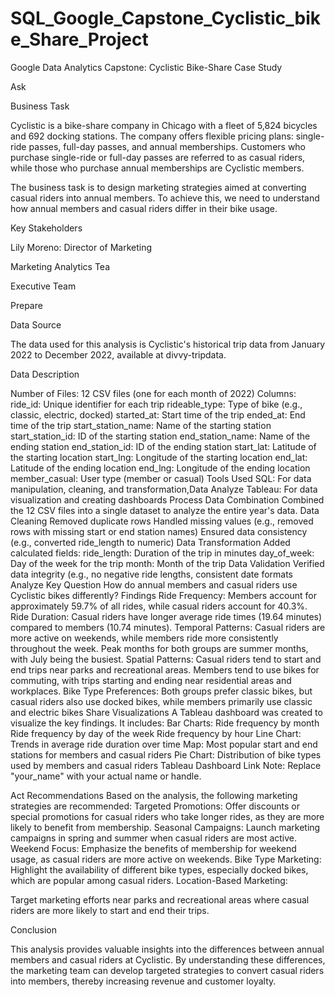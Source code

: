 # SQL_Google_Capstone_Cyclistic_bike_Share_Project
Google Data Analytics Capstone: Cyclistic Bike-Share Case Study

Ask

Business Task

Cyclistic is a bike-share company in Chicago with a fleet of 5,824 bicycles and 692 docking stations. The company offers flexible pricing plans: single-ride passes, full-day passes, and annual memberships. Customers who purchase single-ride or full-day passes are referred to as casual riders, while those who purchase annual memberships are Cyclistic members.

The business task is to design marketing strategies aimed at converting casual riders into annual members. To achieve this, we need to understand how annual members and casual riders differ in their bike usage.

Key Stakeholders

Lily Moreno: Director of Marketing

Marketing Analytics Tea

Executive Team

Prepare

Data Source

The data used for this analysis is Cyclistic's historical trip data from January 2022 to December 2022, available at divvy-tripdata.

Data Description

Number of Files: 12 CSV files (one for each month of 2022)
Columns:
ride_id: Unique identifier for each trip
rideable_type: Type of bike (e.g., classic, electric, docked)
started_at: Start time of the trip
ended_at: End time of the trip
start_station_name: Name of the starting station
start_station_id: ID of the starting station
end_station_name: Name of the ending station
end_station_id: ID of the ending station
start_lat: Latitude of the starting location
start_lng: Longitude of the starting location
end_lat: Latitude of the ending location
end_lng: Longitude of the ending location
member_casual: User type (member or casual)
Tools Used
SQL: For data manipulation, cleaning, and transformation,Data Analyze
Tableau: For data visualization and creating dashboards
Process
Data Combination
Combined the 12 CSV files into a single dataset to analyze the entire year's data.
Data Cleaning
Removed duplicate rows
Handled missing values (e.g., removed rows with missing start or end station names)
Ensured data consistency (e.g., converted ride_length to numeric)
Data Transformation
Added calculated fields:
ride_length: Duration of the trip in minutes
day_of_week: Day of the week for the trip
month: Month of the trip
Data Validation
Verified data integrity (e.g., no negative ride lengths, consistent date formats
Analyze
Key Question
How do annual members and casual riders use Cyclistic bikes differently?
Findings
Ride Frequency:
Members account for approximately 59.7% of all rides, while casual riders account for 40.3%.
Ride Duration:
Casual riders have longer average ride times (19.64 minutes) compared to members (10.74 minutes).
Temporal Patterns:
Casual riders are more active on weekends, while members ride more consistently throughout the week.
Peak months for both groups are summer months, with July being the busiest.
Spatial Patterns:
Casual riders tend to start and end trips near parks and recreational areas.
Members tend to use bikes for commuting, with trips starting and ending near residential areas and workplaces.
Bike Type Preferences:
Both groups prefer classic bikes, but casual riders also use docked bikes, while members primarily use classic and electric bikes
Share
Visualizations
A Tableau dashboard was created to visualize the key findings. It includes:
Bar Charts:
Ride frequency by month
Ride frequency by day of the week
Ride frequency by hour
Line Chart:
Trends in average ride duration over time
Map:
Most popular start and end stations for members and casual riders
Pie Chart:
Distribution of bike types used by members and casual riders
Tableau Dashboard Link
Note: Replace "your_name" with your actual name or handle.

Act
Recommendations
Based on the analysis, the following marketing strategies are recommended:
Targeted Promotions:
Offer discounts or special promotions for casual riders who take longer rides, as they are more likely to benefit from membership.
Seasonal Campaigns:
Launch marketing campaigns in spring and summer when casual riders are most active.
Weekend Focus:
Emphasize the benefits of membership for weekend usage, as casual riders are more active on weekends.
Bike Type Marketing:
Highlight the availability of different bike types, especially docked bikes, which are popular among casual riders.
Location-Based Marketing:

Target marketing efforts near parks and recreational areas where casual riders are more likely to start and end their trips.

Conclusion

This analysis provides valuable insights into the differences between annual members and casual riders at Cyclistic. By understanding these differences, the marketing team can develop targeted strategies to convert casual riders into members, thereby increasing revenue and customer loyalty.
